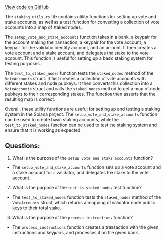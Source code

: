 [View code on GitHub](https://github.com/solana-labs/solana/blob/master/ledger/src/staking_utils.rs)

The `staking_utils.rs` file contains utility functions for setting up vote and stake accounts, as well as a test function for converting a collection of vote accounts into a map of staked nodes.

The `setup_vote_and_stake_accounts` function takes in a bank, a keypair for the account making the transaction, a keypair for the vote account, a keypair for the validator identity account, and an amount. It then creates a vote account and a stake account, and delegates the stake to the vote account. This function is useful for setting up a basic staking system for testing purposes.

The `test_to_staked_nodes` function tests the `staked_nodes` method of the `VoteAccounts` struct. It first creates a collection of vote accounts with different stakes and node pubkeys. It then converts this collection into a `VoteAccounts` struct and calls the `staked_nodes` method to get a map of node pubkeys to their corresponding stakes. The function then asserts that the resulting map is correct.

Overall, these utility functions are useful for setting up and testing a staking system in the Solana project. The `setup_vote_and_stake_accounts` function can be used to create basic staking accounts, while the `test_to_staked_nodes` function can be used to test the staking system and ensure that it is working as expected.
## Questions: 
 1. What is the purpose of the `setup_vote_and_stake_accounts` function?
- The `setup_vote_and_stake_accounts` function sets up a vote account and a stake account for a validator, and delegates the stake to the vote account.

2. What is the purpose of the `test_to_staked_nodes` test function?
- The `test_to_staked_nodes` function tests the `staked_nodes` method of the `VoteAccounts` struct, which returns a mapping of validator node public keys to their total stake.

3. What is the purpose of the `process_instructions` function?
- The `process_instructions` function creates a transaction with the given instructions and keypairs, and processes it on the given bank.